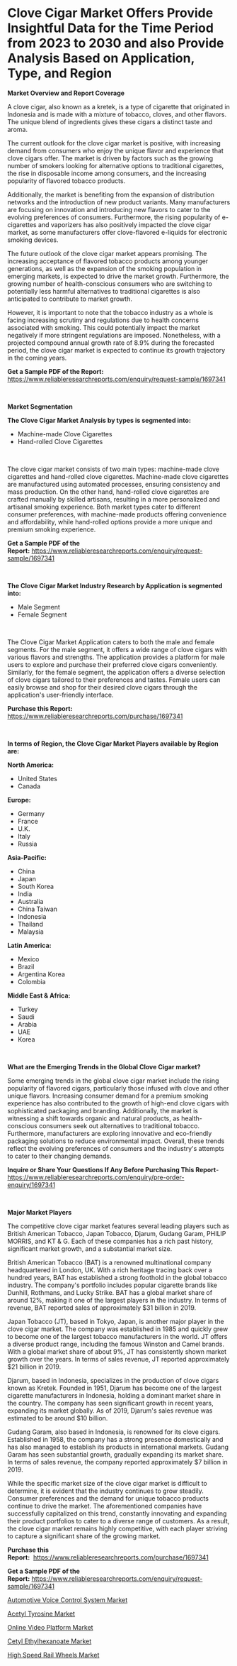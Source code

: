 <p><h1>Clove Cigar Market Offers Provide Insightful Data for the Time Period from 2023 to 2030 and also Provide Analysis Based on Application, Type, and Region</h1></p><p><strong>Market Overview and Report Coverage</strong></p>
<p><p>A clove cigar, also known as a kretek, is a type of cigarette that originated in Indonesia and is made with a mixture of tobacco, cloves, and other flavors. The unique blend of ingredients gives these cigars a distinct taste and aroma.</p><p>The current outlook for the clove cigar market is positive, with increasing demand from consumers who enjoy the unique flavor and experience that clove cigars offer. The market is driven by factors such as the growing number of smokers looking for alternative options to traditional cigarettes, the rise in disposable income among consumers, and the increasing popularity of flavored tobacco products.</p><p>Additionally, the market is benefiting from the expansion of distribution networks and the introduction of new product variants. Many manufacturers are focusing on innovation and introducing new flavors to cater to the evolving preferences of consumers. Furthermore, the rising popularity of e-cigarettes and vaporizers has also positively impacted the clove cigar market, as some manufacturers offer clove-flavored e-liquids for electronic smoking devices.</p><p>The future outlook of the clove cigar market appears promising. The increasing acceptance of flavored tobacco products among younger generations, as well as the expansion of the smoking population in emerging markets, is expected to drive the market growth. Furthermore, the growing number of health-conscious consumers who are switching to potentially less harmful alternatives to traditional cigarettes is also anticipated to contribute to market growth.</p><p>However, it is important to note that the tobacco industry as a whole is facing increasing scrutiny and regulations due to health concerns associated with smoking. This could potentially impact the market negatively if more stringent regulations are imposed. Nonetheless, with a projected compound annual growth rate of 8.9% during the forecasted period, the clove cigar market is expected to continue its growth trajectory in the coming years.</p></p>
<p><strong>Get a Sample PDF of the Report:</strong> <a href="https://www.reliableresearchreports.com/enquiry/request-sample/1697341">https://www.reliableresearchreports.com/enquiry/request-sample/1697341</a></p>
<p>&nbsp;</p>
<p><strong>Market Segmentation</strong></p>
<p><strong>The Clove Cigar Market Analysis by types is segmented into:</strong></p>
<p><ul><li>Machine-made Clove Cigarettes</li><li>Hand-rolled Clove Cigarettes</li></ul></p>
<p>&nbsp;</p>
<p><p>The clove cigar market consists of two main types: machine-made clove cigarettes and hand-rolled clove cigarettes. Machine-made clove cigarettes are manufactured using automated processes, ensuring consistency and mass production. On the other hand, hand-rolled clove cigarettes are crafted manually by skilled artisans, resulting in a more personalized and artisanal smoking experience. Both market types cater to different consumer preferences, with machine-made products offering convenience and affordability, while hand-rolled options provide a more unique and premium smoking experience.</p></p>
<p><strong>Get a Sample PDF of the Report:</strong>&nbsp;<a href="https://www.reliableresearchreports.com/enquiry/request-sample/1697341">https://www.reliableresearchreports.com/enquiry/request-sample/1697341</a></p>
<p>&nbsp;</p>
<p><strong>The Clove Cigar Market Industry Research by Application is segmented into:</strong></p>
<p><ul><li>Male Segment</li><li>Female Segment</li></ul></p>
<p>&nbsp;</p>
<p><p>The Clove Cigar Market Application caters to both the male and female segments. For the male segment, it offers a wide range of clove cigars with various flavors and strengths. The application provides a platform for male users to explore and purchase their preferred clove cigars conveniently. Similarly, for the female segment, the application offers a diverse selection of clove cigars tailored to their preferences and tastes. Female users can easily browse and shop for their desired clove cigars through the application's user-friendly interface.</p></p>
<p><strong>Purchase this Report:</strong>&nbsp; <a href="https://www.reliableresearchreports.com/purchase/1697341">https://www.reliableresearchreports.com/purchase/1697341</a></p>
<p>&nbsp;</p>
<p><strong>In terms of Region, the Clove Cigar Market Players available by Region are:</strong></p>
<p>
    <p> <strong> North America: </strong>
        <ul>
            <li>United States</li>
            <li>Canada</li>
        </ul>
        </p> 
    <p> <strong> Europe: </strong>
        <ul>
            <li>Germany</li>
            <li>France</li>
            <li>U.K.</li>
            <li>Italy</li>
            <li>Russia</li>
        </ul>
        </p> 
    <p> <strong> Asia-Pacific: </strong>
        <ul>
            <li>China</li>
            <li>Japan</li>
            <li>South Korea</li>
            <li>India</li>
            <li>Australia</li>
            <li>China Taiwan</li>
            <li>Indonesia</li>
            <li>Thailand</li>
            <li>Malaysia</li>
        </ul>
        </p> 
    <p> <strong> Latin America: </strong>
        <ul>
            <li>Mexico</li>
            <li>Brazil</li>
            <li>Argentina Korea</li>
            <li>Colombia</li>
        </ul>
        </p> 
    <p> <strong> Middle East & Africa: </strong>
        <ul>
            <li>Turkey</li>
            <li>Saudi</li>
            <li>Arabia</li>
            <li>UAE</li>
            <li>Korea</li>
        </ul>
    </p>
    </p>
<p>&nbsp;</p>
<p><strong>What are the Emerging Trends in the Global Clove Cigar market?</strong></p>
<p><p>Some emerging trends in the global clove cigar market include the rising popularity of flavored cigars, particularly those infused with clove and other unique flavors. Increasing consumer demand for a premium smoking experience has also contributed to the growth of high-end clove cigars with sophisticated packaging and branding. Additionally, the market is witnessing a shift towards organic and natural products, as health-conscious consumers seek out alternatives to traditional tobacco. Furthermore, manufacturers are exploring innovative and eco-friendly packaging solutions to reduce environmental impact. Overall, these trends reflect the evolving preferences of consumers and the industry's attempts to cater to their changing demands.</p></p>
<p><strong>Inquire or Share Your Questions If Any Before Purchasing This Report</strong>- <a href="https://www.reliableresearchreports.com/enquiry/pre-order-enquiry/1697341">https://www.reliableresearchreports.com/enquiry/pre-order-enquiry/1697341</a></p>
<p>&nbsp;</p>
<p><strong>Major Market Players</strong></p>
<p><p>The competitive clove cigar market features several leading players such as British American Tobacco, Japan Tobacco, Djarum, Gudang Garam, PHILIP MORRIS, and KT & G. Each of these companies has a rich past history, significant market growth, and a substantial market size.</p><p>British American Tobacco (BAT) is a renowned multinational company headquartered in London, UK. With a rich heritage tracing back over a hundred years, BAT has established a strong foothold in the global tobacco industry. The company's portfolio includes popular cigarette brands like Dunhill, Rothmans, and Lucky Strike. BAT has a global market share of around 12%, making it one of the largest players in the industry. In terms of revenue, BAT reported sales of approximately $31 billion in 2019.</p><p>Japan Tobacco (JT), based in Tokyo, Japan, is another major player in the clove cigar market. The company was established in 1985 and quickly grew to become one of the largest tobacco manufacturers in the world. JT offers a diverse product range, including the famous Winston and Camel brands. With a global market share of about 9%, JT has consistently shown market growth over the years. In terms of sales revenue, JT reported approximately $21 billion in 2019.</p><p>Djarum, based in Indonesia, specializes in the production of clove cigars known as Kretek. Founded in 1951, Djarum has become one of the largest cigarette manufacturers in Indonesia, holding a dominant market share in the country. The company has seen significant growth in recent years, expanding its market globally. As of 2019, Djarum's sales revenue was estimated to be around $10 billion.</p><p>Gudang Garam, also based in Indonesia, is renowned for its clove cigars. Established in 1958, the company has a strong presence domestically and has also managed to establish its products in international markets. Gudang Garam has seen substantial growth, gradually expanding its market share. In terms of sales revenue, the company reported approximately $7 billion in 2019.</p><p>While the specific market size of the clove cigar market is difficult to determine, it is evident that the industry continues to grow steadily. Consumer preferences and the demand for unique tobacco products continue to drive the market. The aforementioned companies have successfully capitalized on this trend, constantly innovating and expanding their product portfolios to cater to a diverse range of customers. As a result, the clove cigar market remains highly competitive, with each player striving to capture a significant share of the growing market.</p></p>
<p><strong>Purchase this Report:</strong>&nbsp;&nbsp;<a href="https://www.reliableresearchreports.com/purchase/1697341">https://www.reliableresearchreports.com/purchase/1697341</a></p>
<p></p>
<p><strong>Get a Sample PDF of the Report:</strong>&nbsp;<a href="https://www.reliableresearchreports.com/enquiry/request-sample/1697341">https://www.reliableresearchreports.com/enquiry/request-sample/1697341</a></p>
<p><p><a href="https://www.linkedin.com/pulse/automotive-voice-control-system-market-share-amp-new-trends-8kkac/">Automotive Voice Control System Market</a></p><p><a href="https://medium.com/@dioncollins8227/acetyl-tyrosine-market-trends-and-market-analysis-forecasted-for-period-2023-2030-9ad5532fad31">Acetyl Tyrosine Market</a></p><p><a href="https://github.com/rahu1501/Market-Research-Report-List-1/blob/main/online-video-platform-market.md">Online Video Platform Market</a></p><p><a href="https://medium.com/@entelabrahimi1961/cetyl-ethylhexanoate-market-insights-into-market-cagr-market-trends-and-growth-strategies-1313fee7c295">Cetyl Ethylhexanoate Market</a></p><p><a href="https://www.linkedin.com/pulse/high-speed-rail-wheels-market-size-2023-2030-global-industrial-57p8c/">High Speed Rail Wheels Market</a></p></p>